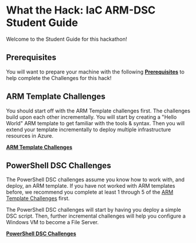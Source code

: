 # What the Hack: IaC ARM-DSC Student Guide

Welcome to the Student Guide for this hackathon!

## Prerequisites

You will want to prepare your machine with the following [**Prerequisites**](./Prerequisites.md) to help complete the Challenges for this hack!

## ARM Template Challenges

You should start off with the ARM Template challenges first. The challenges build upon each other incrementally. You will start by creating a "Hello World" ARM template to get familiar with the tools & syntax.  Then you will extend your template incrementally to deploy multiple infrastructure resources in Azure.

[**ARM Template Challenges**](./armChallenges.md)

## PowerShell DSC Challenges

The PowerShell DSC challenges assume you know how to work with, and deploy, an ARM template.  If you have not worked with ARM templates before, we recommend you complete at least 1 through 5 of the [ARM Template Challenges](./armChallenges.md) first.

The PowerShell DSC challenges will start by having you deploy a simple DSC script. Then, further incremental challenges will help you configure a Windows VM to become a File Server.

[**PowerShell DSC Challenges**](./dscChallenges.md)
